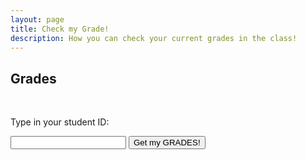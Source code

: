 ```yaml
---
layout: page
title: Check my Grade!
description: How you can check your current grades in the class!
---
```


## Grades

<br>
<p>Type in your student ID:</p>
<input type="text" id="myInput">
<button onclick="displayValue()">Get my GRADES!</button>

<script>
  function displayValue() {
    let inputValue = document.getElementById("myInput").value;
    document.getElementById("output").textContent = inputValue;
  }
</script>

<p id="output"></p>